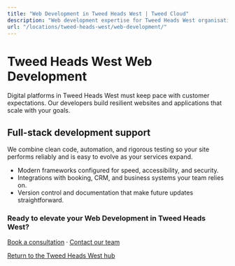 ```yaml
---
title: "Web Development in Tweed Heads West | Tweed Cloud"
description: "Web development expertise for Tweed Heads West organisations that need dependable platforms."
url: "/locations/tweed-heads-west/web-development/"
---
```


# Tweed Heads West Web Development

Digital platforms in Tweed Heads West must keep pace with customer expectations. Our developers build resilient websites and applications that scale with your goals.

## Full-stack development support

We combine clean code, automation, and rigorous testing so your site performs reliably and is easy to evolve as your services expand.

- Modern frameworks configured for speed, accessibility, and security.
- Integrations with booking, CRM, and business systems your team relies on.
- Version control and documentation that make future updates straightforward.

### Ready to elevate your Web Development in Tweed Heads West?

[Book a consultation](/consultation/) · [Contact our team](/contact/)

[Return to the Tweed Heads West hub](/locations/tweed-heads-west/)
